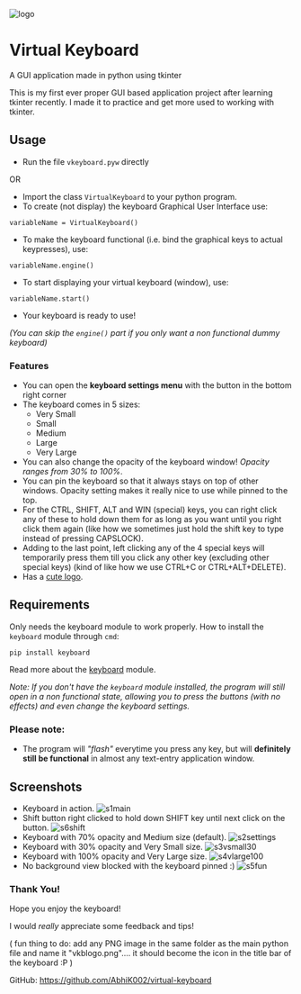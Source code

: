 ![logo](https://user-images.githubusercontent.com/68178267/153721662-5dc1a1c3-3cee-488b-be72-d0750750d367.png)
# Virtual Keyboard 
A GUI application made in python using tkinter

This is my first ever proper GUI based application project after learning tkinter recently. I made it to practice and get more used to working with tkinter.

## Usage
- Run the file `vkeyboard.pyw` directly

OR 
- Import the class `VirtualKeyboard` to your python program.
- To create (not display) the keyboard Graphical User Interface use:
```
variableName = VirtualKeyboard()
```
- To make the keyboard functional (i.e. bind the graphical keys to actual keypresses), use:
```
variableName.engine() 
```
- To start displaying your virtual keyboard (window), use:
```
variableName.start()
```
- Your keyboard is ready to use!
 
_(You can skip the `engine()` part if you only want a non functional dummy keyboard)_

### Features
- You can open the **keyboard settings menu** with the button in the bottom right corner
- The keyboard comes in 5 sizes:
	- Very Small
	- Small
	- Medium
	- Large
	- Very Large
- You can also change the opacity of the keyboard window! _Opacity ranges from 30% to 100%_.
- You can pin the keyboard so that it always stays on top of other windows. Opacity setting makes it really nice to use while pinned to the top.
- For the CTRL, SHIFT, ALT and WIN (special) keys, you can right click any of these to hold down them for as long as you want until you right click them again (like how we sometimes just hold the shift key to type instead of pressing CAPSLOCK).
- Adding to the last point, left clicking any of the 4 special keys will temporarily press them till you click any other key (excluding other special keys) (kind of like how we use CTRL+C or CTRL+ALT+DELETE).
- Has a [cute logo](https://github.com/AbhiK002/virtual-keyboard/blob/43b1af6691aec87d4a50ab47f79fb9d369935c3a/vkblogo.png).

## Requirements
Only needs the keyboard module to work properly.
How to install the `keyboard` module through `cmd`:

```
pip install keyboard
```
Read more about the [keyboard](https://pypi.org/project/keyboard/) module.

_Note: If you don't have the `keyboard` module installed, the program will still open in a non functional state, allowing you to press the buttons (with no effects) and even change the keyboard settings._
### Please note:
- The program will _"flash"_ everytime you press any key, but will **definitely still be functional** in almost any text-entry application window.

## Screenshots

- Keyboard in action.
![s1main](https://user-images.githubusercontent.com/68178267/153722634-f70a6942-4976-4807-9fac-9efb7e188f05.png)
- Shift button right clicked to hold down SHIFT key until next click on the button.
![s6shift](https://user-images.githubusercontent.com/68178267/153722731-90f4930c-7ff1-43ea-8144-0a10b901410e.png)
- Keyboard with 70% opacity and Medium size (default).
![s2settings](https://user-images.githubusercontent.com/68178267/153747659-8aa5a779-a85b-492a-bb66-e0f5a165a3d3.png)
- Keyboard with 30% opacity and Very Small size.
![s3vsmall30](https://user-images.githubusercontent.com/68178267/153747661-ecb3de0b-8fba-4185-88c1-f7a4f5be06f9.png)
- Keyboard with 100% opacity and Very Large size.
![s4vlarge100](https://user-images.githubusercontent.com/68178267/153747662-7c05fe98-a5a9-461c-acb3-cab8a4330688.png)
- No background view blocked with the keyboard pinned :)
![s5fun](https://user-images.githubusercontent.com/68178267/154735178-765cd2aa-fe44-45f8-8a67-6bad5464ebfc.png)

### Thank You!
Hope you enjoy the keyboard!

I would *really* appreciate some feedback and tips!

( fun thing to do: add any PNG image in the same folder as the main python file and name it "vkblogo.png".... it should become the icon in the title bar of the keyboard :P )

GitHub: https://github.com/AbhiK002/virtual-keyboard
